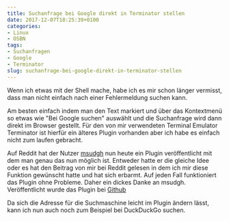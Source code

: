 ```yaml
---
title: Suchanfrage bei Google direkt in Terminator stellen
date: 2017-12-07T18:25:39+0100
categories:
- Linux
- OSBN
tags:
- Suchanfragen
- Google
- Terminator
slug: suchanfrage-bei-google-direkt-in-terminator-stellen
---
```

Wenn ich etwas mit der Shell mache, habe ich es mir schon länger vermisst, dass man nicht einfach nach einer Fehlermeldung suchen kann.

Am besten einfach indem man den Text markiert und über das Kontextmenü so etwas wie "Bei Google suchen" auswählt und die Suchanfrage wird dann direkt im Browser gestellt. Für den von mir verwendeten Terminal Emulator Terminator ist hierfür ein älteres Plugin vorhanden aber ich habe es einfach nicht zum laufen gebracht.

Auf Reddit hat der Nutzer [msudgh](https://www.reddit.com/user/msudgh) nun heute ein Plugin veröffentlicht mit dem man genau das nun möglich ist. Entweder hatte er die gleiche Idee oder es hat den Beitrag von mir bei Reddit gelesen in dem ich mir diese Funktion gewünscht hatte und hat sich erbarmt. Auf jeden Fall funktioniert das Plugin ohne Probleme. Daher ein dickes Danke an msudgh. Veröffentlicht wurde das Plugin bei [Github](https://github.com/msudgh/terminator-search)

Da sich die Adresse für die Suchmaschine leicht im Plugin ändern lässt, kann ich nun auch noch zum Beispiel bei DuckDuckGo suchen.
